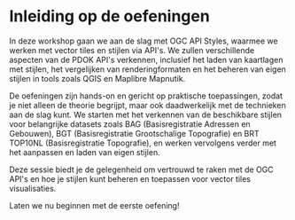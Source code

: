 # Inleiding op de oefeningen

In deze workshop gaan we aan de slag met OGC API Styles, waarmee we werken met
vector tiles en stijlen via API's. We zullen verschillende aspecten van de PDOK
API's verkennen, inclusief het laden van kaartlagen met stijlen, het vergelijken
van renderingformaten en het beheren van eigen stijlen in tools zoals QGIS en
Maplibre Mapnutik.

De oefeningen zijn hands-on en gericht op praktische toepassingen, zodat je niet
alleen de theorie begrijpt, maar ook daadwerkelijk met de technieken aan de slag
kunt. We starten met het verkennen van de beschikbare stijlen voor belangrijke
datasets zoals BAG (Basisregistratie Adressen en Gebouwen), BGT
(Basisregistratie Grootschalige Topografie) en BRT TOP10NL (Basisregistratie
Topografie), en werken vervolgens verder met het aanpassen en laden van eigen
stijlen.

Deze sessie biedt je de gelegenheid om vertrouwd te raken met de OGC API's en
hoe je stijlen kunt beheren en toepassen voor vector tiles visualisaties.

Laten we nu beginnen met de eerste oefening!
